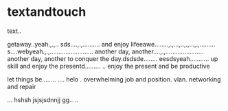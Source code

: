 # textandtouch
text..

getaway..yeah.,.,..
sds....,.,..........
and enjoy lifeeawe........,.,...,..,.,...,.,.........
s....webyeah.,.,.........................
another day, another....,.,......................
another day, another to conquer the day.dsdsde........
eesdsyeah...........
up skill and enjoy the presentd.........
..
enjoy the present and be productive 

let things be........
....
helo
. overwhelming job and position. vlan. networking and repair

...
hshsh
jsjsjsdnnjj
gg..
..
